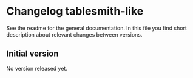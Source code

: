 # Changelog tablesmith-like

See the readme for the general documentation. In this file you find short description about relevant changes between versions.

## Initial version

No version released yet.
